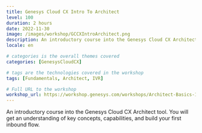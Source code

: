 ```yaml
---
title: Genesys Cloud CX Intro To Architect
level: 100
duration: 2 hours
date: 2022-11-30
image: /images/workshop/GCCXIntroArchitect.png
description: An introductory course into the Genesys Cloud CX Architect tool. You will get an understanding of key concepts, capabilities, and build your first inbound flow.
locale: en

# categories is the overall themes covered 
categories: [GenesysCloudCX]

# tags are the technologies covered in the workshop
tags: [Fundamentals, Architect, IVR]

# Full URL to the workshop
workshop_url: https://workshop.genesys.com/workshops/Architect-Basics-101/
---
```


An introductory course into the Genesys Cloud CX Architect tool. You will get an understanding of key concepts, capabilities, and build your first inbound flow.
